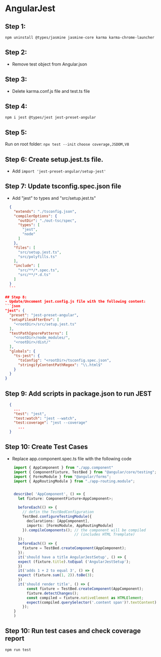 # AngularJest

## Step 1: 
`npm uninstall @types/jasmine jasmine-core karma karma-chrome-launcher`
## Step 2: 
  - Remove test object from Angular.json
## Step 3: 
  - Delete karma.conf.js file and test.ts file
## Step 4: 
  `npm i jest @types/jest jest-preset-angular`
## Step 5:
Run on root folder:
  `npx test --init`
  `choose coverage,JSDOM,V8`
## Step 6: Create setup.jest.ts file.
  - Add `import 'jest-preset-angular/setup-jest'`
## Step 7: Update tsconfig.spec.json file
  - Add "jest" to types and "src/setup.jest.ts"
  ```json
    {
      "extends": "./tsconfig.json",
      "compilerOptions": {
        "outDir": "./out-tsc/spec",
        "types": [
          "jest",
          "node"
        ]
      },
      "files": [
        "src/setup.jest.ts",
        "src/polyfills.ts"
      ],
      "include": [
        "src/**/*.spec.ts",
        "src/**/*.d.ts"
      ]
    }
    ```

## Step 8: 
 - Update/Uncoment jest.config.js file with the following content:
  ```json
  "jest": {
    "preset": "jest-preset-angular",
    "setupFilesAfterEnv": [
      "<rootDir>/src/setup.jest.ts"
    ],
    "testPathIgnorePatterns": [
      "<rootDir>/node_modules/",
      "<rootDir>/dist/"
    ],
    "globals": {
      "ts-jest": {
        "tsConfig": "<rootDir>/tsconfig.spec.json",
        "stringifyContentPathRegex": "\\.html$"
      }
    }
  }
  ```
## Step 9: Add scripts in package.json to run JEST
  ```json
    {   
      ...
      "test": "jest",
      "test:watch": "jest --watch",
      "test:coverage": "jest --coverage"
        ...
    }
  ```
## Step 10: Create Test Cases
- Replace app.component.spec.ts file with the following code
```typescript
    import { AppComponent } from "./app.component"
    import { ComponentFixture, TestBed } from "@angular/core/testing";
    import { FormsModule } from "@angular/forms";
    import { AppRoutingModule } from "./app-routing.module";


    describe( 'AppComponent', () => {
      let fixture: ComponentFixture<AppComponent>;

      beforeEach(() => {
        // defin the TestBedConfiguration
        TestBed.configureTestingModule({
          declarations: [AppComponent],
          imports: [FormsModule, AppRoutingModule]
        }).compileComponents(); // the component will be compiled
                                // (includes HTML Tremplate)
      });
      beforeEach(() => {
        fixture = TestBed.createComponent(AppComponent);
      });
      it('should have a title AngularJestSetup', () => {
      expect (fixture.title).toEqual ('AngularJestSetup');
      })
      it('adds 1 + 2 to equal 3', () => {
      expect (fixture.sum(1, 2)).toBe(3);
      })
      it('should render title', () => {
          const fixture = TestBed.createComponent(AppComponent);
          fixture.detectChanges();
          const compiled = fixture.nativeElement as HTMLElement;
          expect(compiled.querySelector('.content span')?.textContent).toContain('AngularJestSetup app is running!');
        });
    }
    )
```
## Step 10: Run test cases and check coverage report
`npm run test`


